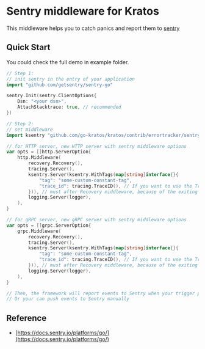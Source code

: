 # Sentry middleware for Kratos
This middleware helps you to catch panics and report them to [sentry](https://sentry.io/)

## Quick Start
You could check the full demo in example folder.
```go
// Step 1:
// init sentry in the entry of your application
import "github.com/getsentry/sentry-go"

sentry.Init(sentry.ClientOptions{
	Dsn: "<your dsn>",
	AttachStacktrace: true, // recommended
})

// Step 2:
// set middleware
import ksentry "github.com/go-kratos/kratos/contrib/errortracker/sentry/v2"

// for HTTP server, new HTTP server with sentry middleware options
var opts = []http.ServerOption{
	http.Middleware(
		recovery.Recovery(),
		tracing.Server(),
		ksentry.Server(ksentry.WithTags(map[string]interface{}{
			"tag": "some-custom-constant-tag",
			"trace_id": tracing.TraceID(), // If you want to use the TraceID valuer, you need to place it after the A middleware.
		})), // must after Recovery middleware, because of the exiting order will be reversed
		logging.Server(logger),
	),
}

// for gRPC server, new gRPC server with sentry middleware options
var opts = []grpc.ServerOption{
	grpc.Middleware(
		recovery.Recovery(),
		tracing.Server(),
		ksentry.Server(ksentry.WithTags(map[string]interface{}{
			"tag": "some-custom-constant-tag",
			"trace_id": tracing.TraceID(), // If you want to use the TraceID valuer, you need to place it after the A middleware.
		})), // must after Recovery middleware, because of the exiting order will be reversed
		logging.Server(logger),
	),
}

// Then, the framework will report events to Sentry when your trigger panics.
// Or your can push events to Sentry manually
```

## Reference
* [https://docs.sentry.io/platforms/go/](https://docs.sentry.io/platforms/go/)
